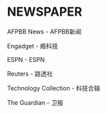 # NEWSPAPER

AFPBB News - AFPBB新闻

Engadget - 瘾科技

ESPN - ESPN

Reuters - 路透社

Technology Collection - 科技合辑

The Guardian - 卫报



